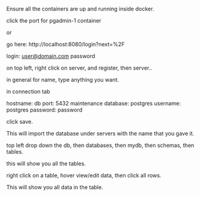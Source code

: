 Ensure all the containers are up and running inside docker.

click the port for pgadmin-1 container

or

go here: http://localhost:8080/login?next=%2F


login:
user@domain.com
password

on top left, right click on server, and register, then server..

in general for name, type anything you want. 

in connection tab

hostname: db
port: 5432
maintenance database: postgres
username: postgres
password: password

click save.

This will import the database under servers with the name that you gave it.

top left drop down the db, then databases, then mydb, then schemas, then tables.

this will show you all the tables. 

right click on a table, hover view/edit data, then click all rows.

This will show you all data in the table.
